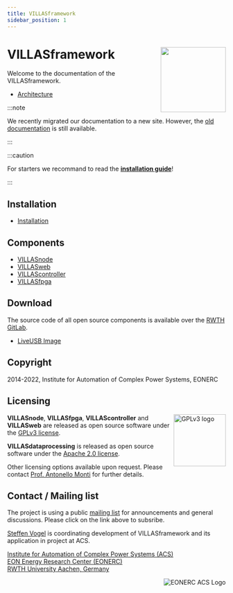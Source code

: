 ```yaml
---
title: VILLASframework
sidebar_position: 1
---
```


# VILLASframework <img src="/img/logos/villas_framework.svg" align="right" width="150px" />

Welcome to the documentation of the VILLASframework.

- [Architecture](architecture.md)

:::note

We recently migrated our documentation to a new site. However, the [old documentation](https://villas.fein-aachen.org/doc/) is still available.

:::

:::caution

For starters we recommand to read the **[installation guide](installation.md)**!

:::

## Installation

- [Installation](installation.md)

## Components

- [VILLASnode](node/index.md)
- [VILLASweb](web/index.md)
- [VILLAScontroller](controller/index.md)
- [VILLASfpga](fpga/index.md)

## Download

The source code of all open source components is available over the [RWTH GitLab](https://git.rwth-aachen.de).

- [LiveUSB Image](liveusb/index.md)

## Copyright

2014-2022, Institute for Automation of Complex Power Systems, EONERC

## Licensing

<img alt="GPLv3 logo" src="/img/logos/gplv3.png" width="120" align="right" />

__VILLASnode__, __VILLASfpga__, __VILLAScontroller__ and __VILLASweb__ are released as open source software under the [GPLv3 license](https://www.gnu.org/licenses/gpl-3.0.en.html).

__VILLASdataprocessing__ is released as open source software under the [Apache 2.0 license](https://www.apache.org/licenses/LICENSE-2.0).

Other licensing options available upon request.
Please contact [Prof. Antonello Monti](mailto:amonti@eonerc.rwth-aachen.de) for further details.

## Contact / Mailing list

The project is using a public [mailing list](https://mailman.rwth-aachen.de/mailman/listinfo/villas) for announcements and general discussions.
Please click on the link above to subsribe.

[Steffen Vogel](mailto:svogel2@eonerc.rwth-aachen.de) is coordinating development of VILLASframework and its application in project at ACS.

[Institute for Automation of Complex Power Systems (ACS)](http://www.acs.eonerc.rwth-aachen.de)  
[EON Energy Research Center (EONERC)](http://www.eonerc.rwth-aachen.de)  
[RWTH University Aachen, Germany](http://www.rwth-aachen.de)  

<img alt="EONERC ACS Logo" src="/img/logos/eonerc_logo.png" align="right" />
